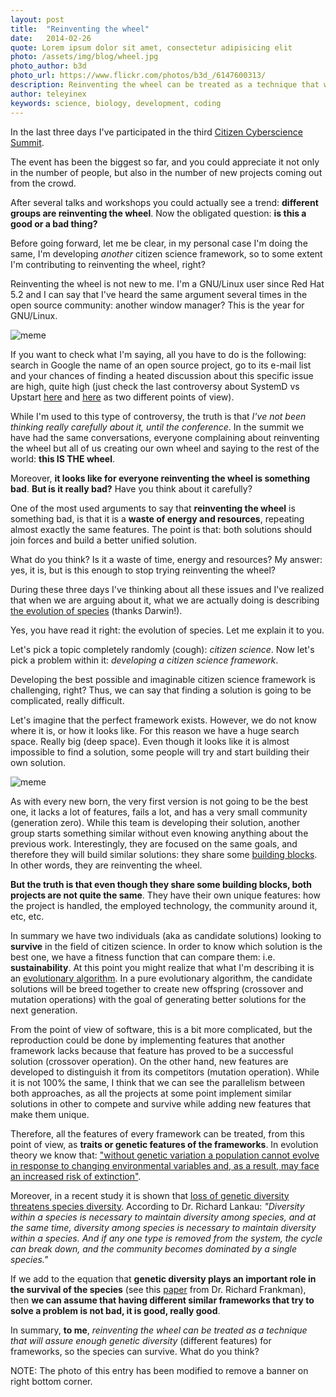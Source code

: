 ```yaml
---
layout: post
title:  "Reinventing the wheel"
date:   2014-02-26 
quote: Lorem ipsum dolor sit amet, consectetur adipisicing elit
photo: /assets/img/blog/wheel.jpg
photo_author: b3d
photo_url: https://www.flickr.com/photos/b3d_/6147600313/
description: Reinventing the wheel can be treated as a technique that will assure enough genetic diversity (different features) for frameworks, so the species can survive.
author: teleyinex
keywords: science, biology, development, coding
---
```


In the last three days I've participated in the third [Citizen Cyberscience Summit](http://cybersciencesummit.org/).

The event has been the biggest so far, and you could appreciate it not only in the number of people, but also in the number of new projects coming out from the crowd.

After several talks and workshops you could actually see a trend: **different groups are reinventing the wheel**. Now the obligated question: **is this a good or a bad thing?**

Before going forward, let me be clear, in my personal case I'm doing the same, I'm developing *another* citizen science framework, so to some extent I'm contributing to reinventing the wheel, right?

Reinventing the wheel is not new to me. I'm a GNU/Linux user since Red Hat 5.2 and I can say that I've heard the same argument several times in the open source community: another window manager? This is the year for GNU/Linux.

![meme](http://i.imgur.com/JBYFSxa.png)

If you want to check what I'm saying, all you have to do is the following: search in Google the name of an open source project, go to its e-mail list and your chances of finding a heated discussion about this specific issue are high, quite high (just check the last controversy about SystemD vs Upstart [here](http://www.reddit.com/r/linux/comments/1w9qtv/the_design_flaws_of_upstart/) and [here](http://ewontfix.com/14/) as two different points of view).

While I'm used to this type of controversy, the truth is that *I've not been thinking really carefully about it, until the conference*. In the summit we have had the same conversations, everyone complaining about reinventing the wheel but all of us creating our own wheel and saying to the rest of the world: **this IS THE wheel**.

Moreover, **it looks like for everyone reinventing the wheel is something bad**. **But is it really bad?** Have you think about it carefully?

One of the most used arguments to say that **reinventing the wheel** is something bad, is that it is a **waste of energy and resources**, repeating almost exactly the same features. The point is that: both solutions should join forces and build a better unified solution.

What do you think? Is it a waste of time, energy and resources? My answer: yes, it is, but is this enough to stop trying reinventing the wheel?

During these three days I've thinking about all these issues and I've realized that when we are arguing about it, what we are actually doing is describing [the evolution of species](http://en.wikipedia.org/wiki/On_the_Origin_of_Species) (thanks Darwin!).

Yes, you have read it right: the evolution of species. Let me explain it to you. 

Let's pick a topic completely randomly (cough): *citizen science*. Now let's pick a problem within it: *developing a citizen science framework*. 

Developing the best possible and imaginable citizen science framework is challenging, right? Thus, we can say that finding a solution is going to be complicated, really difficult.

Let's imagine that the perfect framework exists. However, we do not know where it is, or how it looks like. For this reason we have a huge search space. Really big (deep space). Even though it looks like it is almost impossible to find a solution, some people will try and start building their own solution.

![meme](http://i.imgur.com/tn0NZMx.png)

As with every new born, the very first version is not going to be the best one, it lacks a lot of features, fails a lot, and has a very small community (generation zero). While this team is developing their solution, another group starts something similar without even knowing anything about the previous work. Interestingly, they are focused on the same goals, and therefore they will build similar solutions: they share some [building blocks](http://ieeexplore.ieee.org/xpl/login.jsp?tp=&arnumber=4983245&url=http%3A%2F%2Fieeexplore.ieee.org%2Fxpls%2Fabs_all.jsp%3Farnumber%3D4983245). In other words, they are reinventing the wheel.

**But the truth is that even though they share some building blocks, both projects are not quite the same**. They have their own unique features: how the project is handled, the employed technology, the community around it, etc, etc.

In summary we have two individuals (aka as candidate solutions) looking to **survive** in the field of citizen science. In order to know which solution is the best one, we have a fitness function that can compare them: i.e. **sustainability**. At this point you might realize that what I'm describing it is an [evolutionary algorithm](http://en.wikipedia.org/wiki/Evolutionary_algorithm). In a pure evolutionary algorithm, the candidate solutions will be breed together to create new offspring (crossover and mutation operations) with the goal of generating better solutions for the next generation.

From the point of view of software, this is a bit more complicated, but the reproduction could be done by implementing features that another framework lacks because that feature has proved to be a successful solution (crossover operation). On the other hand, new features are developed to distinguish it from its competitors (mutation operation). While it is not 100% the same, I think that we can see the parallelism between both approaches, as all the projects at some point implement similar solutions in other to compete and survive while adding new features that make them unique.

Therefore, all the features of every framework can be treated, from this point of view, as **traits or genetic features of the frameworks**. In evolution theory we know that: ["without genetic variation a population cannot evolve in response to changing environmental variables and, as a result, may face an increased risk of extinction"](http://evolution.berkeley.edu/evosite/relevance/IIIA2Lowvariation.shtml).

Moreover, in a recent study it is shown that [loss of genetic diversity threatens species diversity](http://www.enn.com/wildlife/article/23391). According to Dr. Richard Lankau: *"Diversity within a species is necessary to maintain diversity among species, and at the same time, diversity among species is necessary to maintain diversity within a species. And if any one type is removed from the system, the cycle can break down, and the community becomes dominated by a single species."*

If we add to the equation that **genetic diversity plays an important role in the survival of the species** (see this [paper](http://www.sciencedirect.com/science/article/pii/S0006320705002089) from Dr. Richard Frankman), then **we can assume that having different similar frameworks that try to solve a problem is not bad, it is good, really good**.

In summary, **to me**, *reinventing the wheel can be treated as a technique that will assure enough genetic diversity* (different features) for frameworks, so the species can survive. What do you think?

NOTE: The photo of this entry has been modified to remove a banner on right bottom corner.
